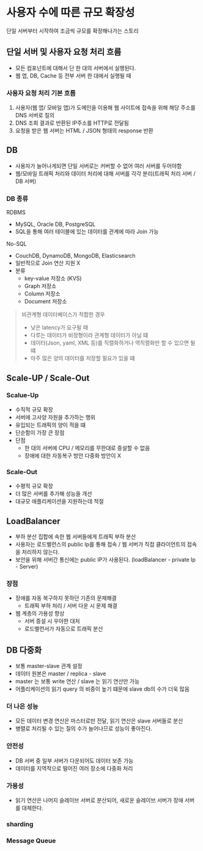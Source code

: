 # 사용자 수에 따른 규모 확장성 
단일 서버부터 시작하여 조금씩 규모를 확장해나가는 스토리 

## 단일 서버 및 사용자 요청 처리 흐름 
- 모든 컴포넌트에 대해서 단 한 대의 서버에서 실행된다. 
- 웹 앱, DB, Cache 등 전부 서버 한 대에서 실행될 때

### 사용자 요청 처리 기본 흐름 
1. 사용자(웹 앱/ 모바일 앱)가 도메인을 이용해 웹 사이트에 접속을 위해 해당 주소를 DNS 서버로 질의 
2. DNS 조회 결과로 반환된 IP주소를 HTTP로 전달됨
3. 요청을 받은 웹 서버는 HTML / JSON 형태의 response 반환 


## DB 
- 사용자가 늘어나게되면 단일 서버로는 커버할 수 없어 여러 서버를 두어야함 
- 웹/모바일 트래픽 처리와 데이터 처리에 대해 서버를 각각 분리(트래픽 처리 서버 / DB 서버)

### DB 종류 
RDBMS 
- MySQL, Oracle DB, PostgreSQL 
- SQL을 통해 여러 테이블에 있는 데이터를 관계에 따라 Join 가능 

No-SQL
- CouchDB, DynamoDB, MongoDB, Elasticsearch 
- 일반적으로 Join 연산 지원 X
- 분류 
  - key-value 저장소 (KVS)
  - Graph 저장소
  - Column 저장소
  - Document 저장소 

> 비관계형 데이터베이스가 적합한 경우
> - 낮은 latency가 요구될 때
> - 다루는 데이터가 비정형이라 관계형 데이터가 아닐 떄 
> - 데이터(Json, yaml, XML 등)를 직렬화하거나 역직렬화만 할 수 있으면 될 떄 
> - 아주 많은 양의 데이터를 저장할 필요가 있을 떄 

## Scale-UP / Scale-Out

### Scalue-Up
- 수직적 규모 확장
- 서버에 고사양 자원을 추가하는 행위 
- 유입되는 트래픽의 양이 적을 떄 
- 단순함이 가장 큰 장점 
- 단점 
  - 한 대의 서버에 CPU / 메모리를 무한대로 증설할 수 없음 
  - 장애에 대한 자동복구 방안 다중화 방안이 X 

### Scale-Out 
- 수평적 규모 확장 
- 더 많은 서버를 추가해 성능을 개선
- 대규모 애플리케이션을 지원하는데 적절


## LoadBalancer 
- 부하 분산 집합에 속한 웹 서버들에게 트래픽 부하 분산
- 사용자는 로드밸런스의 public Ip를 통해 접속 / 웹 서버가 직접 클라이언트의 접속을 처리하지 않는다. 
- 보안을 위해 서버간 통신에는 public IP가 사용된다. (loadBalancer - private Ip - Server)

### 장점
- 장애를 자동 복구하지 못하던 기존의 문제해결 
  - 트래픽 부하 처리 / 서버 다운 시 문제 해결 
- 웹 계층의 가용성 향상 
  - 서버 증설 시 우아한 대처 
  - 로드밸런서가 자동으로 트래픽 분산 

## DB 다중화 
- 보통 master-slave 관계 설정 
- 데이터 원본은 master / replica - slave
- master 는 보통 write 연산 / slave 는 읽기 연산만 가능 
- 어플리케이션의 읽기 query 의 비중이 높기 떄문에 slave db의 수가 더욱 많음 

### 더 나은 성능 
- 모든 데이터 변경 연산은 마스터로만 전달, 읽기 연산은 slave 서버들로 분산
- 병렬로 처리될 수 있는 질의 수가 늘어나므로 성능이 좋아진다. 

### 안전성 
- DB 서버 중 일부 서버가 다운되어도 데이터 보존 가능 
- 데이터를 지역적으로 떨어진 여러 장소에 다중화 처리 

### 가용성 
- 읽기 연산은 나머지 슬레이브 서버로 분산되어, 새로운 슬레이브 서버가 장애 서버를 대체한다. 

### sharding 

### Message Queue 

